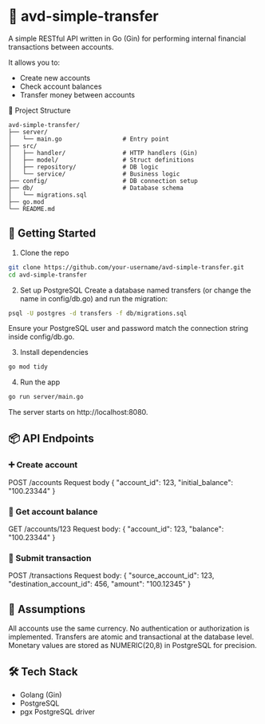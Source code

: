 # 💸 avd-simple-transfer
A simple RESTful API written in Go (Gin) for performing internal financial transactions between accounts.

It allows you to:
 - Create new accounts
 - Check account balances
 - Transfer money between accounts

📁 Project Structure
```
avd-simple-transfer/
├── server/
│   └── main.go                 # Entry point
├── src/
│   ├── handler/                # HTTP handlers (Gin)
│   ├── model/                  # Struct definitions
│   ├── repository/             # DB logic
│   └── service/                # Business logic
├── config/                     # DB connection setup
├── db/                         # Database schema
│   └── migrations.sql
├── go.mod
└── README.md
```

## 🚀 Getting Started
1. Clone the repo
```bash
git clone https://github.com/your-username/avd-simple-transfer.git
cd avd-simple-transfer
```
2. Set up PostgreSQL
Create a database named transfers (or change the name in config/db.go) and run the migration:
```bash
psql -U postgres -d transfers -f db/migrations.sql
```
Ensure your PostgreSQL user and password match the connection string inside config/db.go.

3. Install dependencies
```bash
go mod tidy
```
4. Run the app
```bash
go run server/main.go
```
The server starts on http://localhost:8080.

## 📦 API Endpoints
### ➕ Create account
POST /accounts
Request body
{
  "account_id": 123,
  "initial_balance": "100.23344"
}

### 📘 Get account balance
GET /accounts/123
Request body: 
{
  "account_id": 123,
  "balance": "100.23344"
}

### 💸 Submit transaction
POST /transactions
Request body: 
{
  "source_account_id": 123,
  "destination_account_id": 456,
  "amount": "100.12345"
}

## 🔐 Assumptions
All accounts use the same currency.
No authentication or authorization is implemented.
Transfers are atomic and transactional at the database level.
Monetary values are stored as NUMERIC(20,8) in PostgreSQL for precision.

## 🛠️ Tech Stack
- Golang (Gin)
- PostgreSQL
- pgx PostgreSQL driver